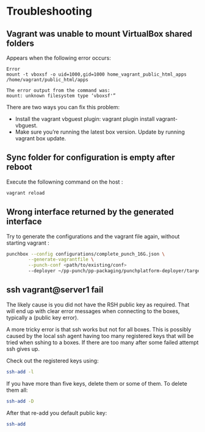 # Troubleshooting

## Vagrant was unable to mount VirtualBox shared folders

Appears when the following error occurs:

```
Error
mount -t vboxsf -o uid=1000,gid=1000 home_vagrant_public_html_apps /home/vagrant/public_html/apps

The error output from the command was:
mount: unknown filesystem type ‘vboxsf'”
```

There are two ways you can fix this problem:

* Install the vagrant vbguest plugin: vagrant plugin install vagrant-vbguest.
* Make sure you’re running the latest box version. Update by running vagrant box update.

## Sync folder for configuration is empty after reboot

Execute the followning command on the host :

```sh
vagrant reload
```

## Wrong interface returned by the generated interface

Try to generate the configurations and the vagrant file again, without starting vagrant :

```sh
punchbox --config configurations/complete_punch_16G.json \
        --generate-vagrantfile \
        --punch-conf <path/to/existing/conf>
        --deployer ~/pp-punch/pp-packaging/punchplatform-deployer/target/punchplatform-deployer-*.zip
```

## ssh vagrant@server1 fail

The likely cause is you did not have the RSH public key as required. That will end up with clear error messages when
connecting to the boxes, typically a (public key error).

A more tricky error is that ssh works but not for all boxes. This is possibly caused by the local ssh agent having too
many registered keys that will be tried when sshing to a boxes. If there are too many after some failed attempt ssh
gives up.

Check out the registered keys using:

```sh
ssh-add -l
```

If you have more than five keys, delete them or some of them. To delete them all:

```sh
ssh-add -D
```

After that re-add you default public key:

```sh
ssh-add
```
